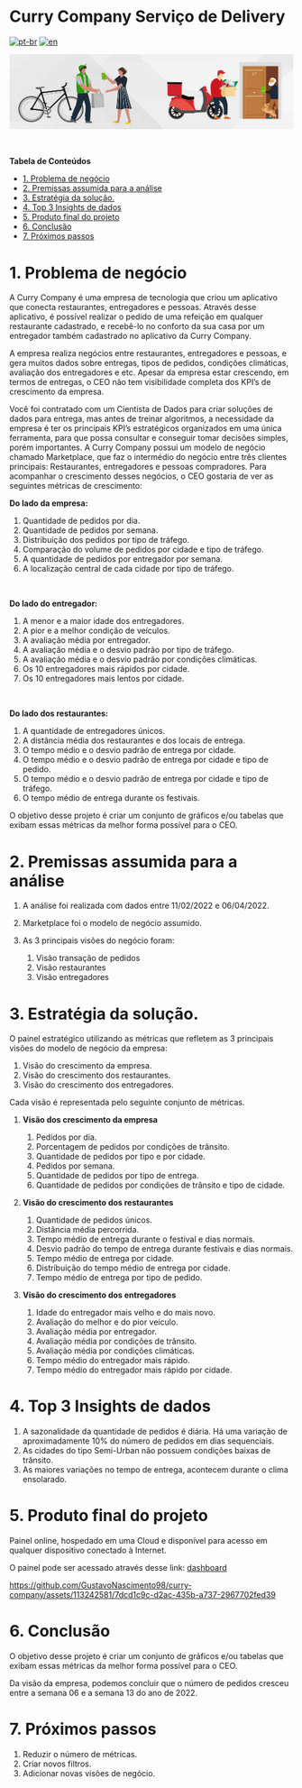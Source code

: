 # Curry Company Serviço de Delivery
[![pt-br](https://img.shields.io/badge/language-pt--br-green.svg)](https://github.com/GustavoNascimento98/curry-company/blob/main/README.md)
[![en](https://img.shields.io/badge/language-en-red.svg)](https://github.com/GustavoNascimento98/curry-company/blob/main/README-en.md)

![](img/food_delivery.jpg)

</br>

**Tabela de Conteúdos**

- [1. Problema de negócio](#1-problema-de-negócio)
- [2. Premissas assumida para a análise](#2-premissas-assumida-para-a-análise)
- [3. Estratégia da solução.](#3-estratégia-da-solução)
- [4. Top 3 Insights de dados](#4-top-3-insights-de-dados)
- [5. Produto final do projeto](#5-produto-final-do-projeto)
- [6. Conclusão](#6-conclusão)
- [7. Próximos passos](#7-próximos-passos)


# 1. Problema de negócio
    
A Curry Company é uma empresa de tecnologia que criou um aplicativo que conecta restaurantes, entregadores e pessoas. Através desse aplicativo, é possível realizar o pedido de uma refeição em qualquer restaurante cadastrado, e recebê-lo no conforto da sua casa por um entregador também cadastrado no aplicativo da Curry Company.
    
A empresa realiza negócios entre restaurantes, entregadores e pessoas, e gera muitos dados sobre entregas, tipos de pedidos, condições climáticas, avaliação dos entregadores e etc. Apesar da empresa estar crescendo, em termos de entregas, o CEO não tem visibilidade completa dos KPI’s de crescimento da empresa.
    
Você foi contratado com um Cientista de Dados para criar soluções de dados para entrega, mas antes de treinar algoritmos, a necessidade da empresa é ter os principais KPI’s estratégicos organizados em uma única ferramenta, para que possa consultar e conseguir tomar decisões simples, porém importantes. A Curry Company possui um modelo de negócio chamado Marketplace, que faz o intermédio do negócio entre três clientes principais: Restaurantes, entregadores e pessoas compradores. Para acompanhar o crescimento desses negócios, o CEO gostaria de ver as seguintes métricas de crescimento:
    
****************Do lado da empresa:****************

1. Quantidade de pedidos por dia.
2. Quantidade de pedidos por semana.
3. Distribuição dos pedidos por tipo de tráfego.
4. Comparação do volume de pedidos por cidade e tipo de tráfego.
5. A quantidade de pedidos por entregador por semana.
6. A localização central de cada cidade por tipo de tráfego.

</br>

********************************************Do lado do entregador:********************************************

1. A menor e a maior idade dos entregadores.
2. A pior e a melhor condição de veículos.
3. A avaliação média por entregador.
4. A avaliação média e o desvio padrão por tipo de tráfego.
5. A avaliação média e o desvio padrão por condições climáticas.
6. Os 10 entregadores mais rápidos por cidade.
7. Os 10 entregadores mais lentos por cidade.

</br>

**************************************************Do lado dos restaurantes:**************************************************

1. A quantidade de entregadores únicos.
2. A distância média dos restaurantes e dos locais de entrega.
3. O tempo médio e o desvio padrão de entrega por cidade.
4. O tempo médio e o desvio padrão de entrega por cidade e tipo de pedido.
5. O tempo médio e o desvio padrão de entrega por cidade e tipo de tráfego.
6. O tempo médio de entrega durante os festivais.

O objetivo desse projeto é criar um conjunto de gráficos e/ou tabelas que exibam essas métricas da melhor forma possível para o CEO.
    

# 2. Premissas assumida para a análise

1. A análise foi realizada com dados entre 11/02/2022 e 06/04/2022.
2. Marketplace foi o modelo de negócio assumido.
3. As 3 principais visões do negócio foram:

    1. Visão transação de pedidos
    2. Visão restaurantes
    3. Visão entregadores
    
    
# 3. Estratégia da solução.

O painel estratégico utilizando as métricas que refletem as 3 principais visões do modelo de negócio da empresa:

1. Visão do crescimento da empresa.
2. Visão do crescimento dos restaurantes.
3. Visão do crescimento dos entregadores.

Cada visão é representada pelo seguinte conjunto de métricas.

1. **Visão dos crescimento da empresa**
    1. Pedidos por dia.
    2. Porcentagem de pedidos por condições de trânsito.
    3. Quantidade de pedidos por tipo e por cidade.
    4. Pedidos por semana.
    5. Quantidade de pedidos por tipo de entrega.
    6. Quantidade de pedidos por condições de trânsito e tipo de cidade.
    
2. **Visão do crescimento dos restaurantes**
    1. Quantidade de pedidos únicos.
    2. Distância média percorrida.
    3. Tempo médio de entrega durante o festival e dias normais.
    4. Desvio padrão do tempo de entrega durante festivais e dias normais.
    5. Tempo médio de entrega por cidade.
    6. Distribuição do tempo médio de entrega por cidade.
    7. Tempo médio de entrega por tipo de pedido.
    
3. **Visão do crescimento dos entregadores**
    1. Idade do entregador mais velho e do mais novo.
    2. Avaliação do melhor e do pior veículo.
    3. Avaliação média por entregador.
    4. Avaliação média por condições de trânsito.
    5. Avaliação média por condições climáticas.
    6. Tempo médio do entregador mais rápido.
    7. Tempo médio do entregador mais rápido por cidade.
    

# 4. Top 3 Insights de dados
    
1. A sazonalidade da quantidade de pedidos é diária. Há uma variação de aproximadamente 10% do número de pedidos em dias sequenciais.
2. As cidades do tipo Semi-Urban não possuem condições baixas de trânsito.
3. As maiores variações no tempo de entrega, acontecem durante o clima ensolarado.



# 5. Produto final do projeto

Painel online, hospedado em uma Cloud e disponível para acesso em qualquer dispositivo conectado à Internet.

O painel pode ser acessado através desse link: [dashboard](https://curry-company-cds.streamlit.app/)



https://github.com/GustavoNascimento98/curry-company/assets/113242581/7dcd1c9c-d2ac-435b-a737-2967702fed39



# 6. Conclusão

O objetivo desse projeto é criar um conjunto de gráficos e/ou tabelas que exibam essas métricas da melhor forma possível para o CEO.

Da visão da empresa, podemos concluir que o número de pedidos cresceu entre a semana 06 e a semana 13 do ano de 2022.



# 7. Próximos passos

1. Reduzir o número de métricas.
2. Criar novos filtros.
3. Adicionar novas visões de negócio.
